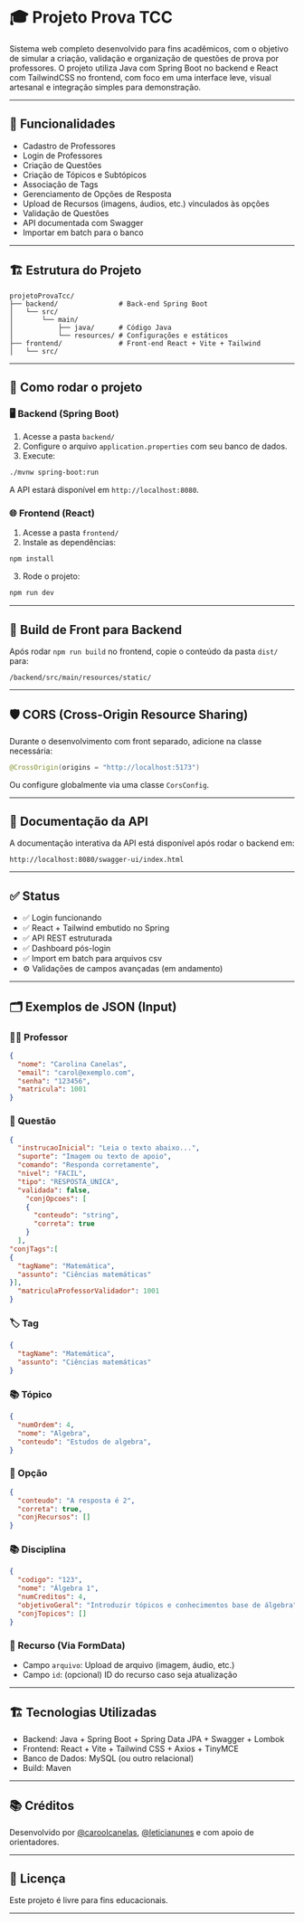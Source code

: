 # 🎓 Projeto Prova TCC

Sistema web completo desenvolvido para fins acadêmicos, com o objetivo de simular a criação, validação e organização de questões de prova por professores. O projeto utiliza Java com Spring Boot no backend e React com TailwindCSS no frontend, com foco em uma interface leve, visual artesanal e integração simples para demonstração.

---

## 🧠 Funcionalidades

- Cadastro de Professores
- Login de Professores
- Criação de Questões
- Criação de Tópicos e Subtópicos
- Associação de Tags
- Gerenciamento de Opções de Resposta
- Upload de Recursos (imagens, áudios, etc.) vinculados às opções
- Validação de Questões
- API documentada com Swagger
- Importar em batch para o banco

---

## 🏗️ Estrutura do Projeto

```
projetoProvaTcc/
├── backend/               # Back-end Spring Boot
│   └── src/
│       └── main/
│           ├── java/      # Código Java
│           └── resources/ # Configurações e estáticos
├── frontend/              # Front-end React + Vite + Tailwind
│   └── src/
```

---

## 🚀 Como rodar o projeto

### 🖥️ Backend (Spring Boot)

1. Acesse a pasta `backend/`
2. Configure o arquivo `application.properties` com seu banco de dados.
3. Execute:
```bash
./mvnw spring-boot:run
```

A API estará disponível em `http://localhost:8080`.

### 🌐 Frontend (React)

1. Acesse a pasta `frontend/`
2. Instale as dependências:
```bash
npm install
```
3. Rode o projeto:
```bash
npm run dev
```

---

## 🔗 Build de Front para Backend

Após rodar `npm run build` no frontend, copie o conteúdo da pasta `dist/` para:

```
/backend/src/main/resources/static/
```

---

## 🛡️ CORS (Cross-Origin Resource Sharing)

Durante o desenvolvimento com front separado, adicione na classe necessária:

```java
@CrossOrigin(origins = "http://localhost:5173")
```

Ou configure globalmente via uma classe `CorsConfig`.

---

## 📑 Documentação da API

A documentação interativa da API está disponível após rodar o backend em:

```
http://localhost:8080/swagger-ui/index.html
```

---

## ✅ Status

- ✅ Login funcionando
- ✅ React + Tailwind embutido no Spring
- ✅ API REST estruturada
- ✅ Dashboard pós-login
- ✅ Import em batch para arquivos csv
- ⚙️ Validações de campos avançadas (em andamento)

---

## 🗂️ Exemplos de JSON (Input)

### 🧑‍🏫 Professor

```json
{
  "nome": "Carolina Canelas",
  "email": "carol@exemplo.com",
  "senha": "123456",
  "matricula": 1001
}
```

### 📄 Questão

```json
{
  "instrucaoInicial": "Leia o texto abaixo...",
  "suporte": "Imagem ou texto de apoio",
  "comando": "Responda corretamente",
  "nivel": "FACIL",
  "tipo": "RESPOSTA_UNICA",
  "validada": false,
    "conjOpcoes": [
    {
      "conteudo": "string",
      "correta": true
    }
  ],
"conjTags":[
{
  "tagName": "Matemática",
  "assunto": "Ciências matemáticas"
}],
  "matriculaProfessorValidador": 1001
}
```

### 🏷️ Tag

```json
{
  "tagName": "Matemática",
  "assunto": "Ciências matemáticas"
}
```

### 📚 Tópico

```json
{
  "numOrdem": 4,
  "nome": "Algebra",
  "conteudo": "Estudos de algebra",
}
```

### 🔘 Opção

```json
{
  "conteudo": "A resposta é 2",
  "correta": true,
  "conjRecursos": []
}
```

### 📚 Disciplina

```json
{
  "codigo": "123",
  "nome": "Álgebra 1",
  "numCreditos": 4,
  "objetivoGeral": "Introduzir tópicos e conhecimentos base de álgebra",
  "conjTopicos": []
}
```

### 📎 Recurso (Via FormData)

- Campo `arquivo`: Upload de arquivo (imagem, áudio, etc.)
- Campo `id`: (opcional) ID do recurso caso seja atualização

---

## 🏗️ Tecnologias Utilizadas

- Backend: Java + Spring Boot + Spring Data JPA + Swagger + Lombok
- Frontend: React + Vite + Tailwind CSS + Axios + TinyMCE
- Banco de Dados: MySQL (ou outro relacional)
- Build: Maven

---

## 📚 Créditos

Desenvolvido por [@caroolcanelas](https://github.com/caroolcanelas), [@leticianunes](https://github.com/) e com apoio de orientadores.

---

## 📝 Licença

Este projeto é livre para fins educacionais.

---
